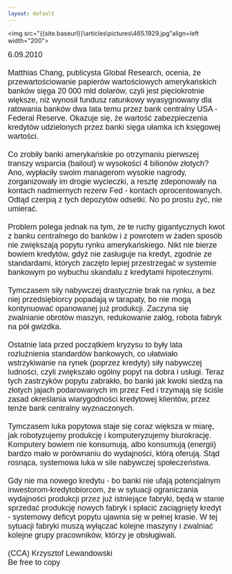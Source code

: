 ```yaml
---
layout: default
---
```

<img src="{{site.baseurl}}\articles\pictures\465.1929.jpg"align=left width="200"><!--45--><p style="margin: 0px 0px 18px; font-size: 18px; font-family: Helvetica;">
6.09.2010<br><br>Matthias Chang, publicysta Global Research, ocenia, że przewartościowanie papierów wartościowych amerykańskich banków sięga 20 000 mld dolarów, czyli jest pięciokrotnie większe, niż wynosił fundusz ratunkowy wyasygnowany dla ratowania banków dwa lata temu przez bank centralny USA - Federal Reserve. Okazuje się, że wartość zabezpieczenia kredytów udzielonych przez banki sięga ułamka ich księgowej wartości.<br><br>Co zrobiły banki amerykańskie po otrzymaniu pierwszej transzy wsparcia (bailout) w wysokości 4 bilionów złotych? Ano, wypłaciły swoim managerom wysokie nagrody, zorganizowały im drogie wycieczki, a resztę zdeponowały na kontach nadmiernych rezerw Fed - kontach oprocentowanych. Odtąd czerpią z tych depozytów odsetki. No po prostu żyć, nie umierać. <br><br>Problem polega jednak na tym, że te ruchy gigantycznych kwot z banku centralnego do banków i z powrotem w żaden sposób nie zwiększają popytu rynku amerykańskiego. Nikt nie bierze bowiem kredytów, gdyż nie zasługuje na kredyt, zgodnie ze standardami, których zaczęto lepiej przestrzegać w systemie bankowym po wybuchu skandalu z kredytami hipotecznymi.<br><br>Tymczasem siły nabywczej drastycznie brak na rynku, a bez niej przedsiębiorcy popadają w tarapaty, bo nie mogą kontynuować opanowanej już produkcji. Zaczyna się zwalnianie obrotów maszyn, redukowanie załóg, robota fabryk na pół gwizdka.<br><br>Ostatnie lata przed początkiem kryzysu to były lata rozluźnienia standardów bankowych, co ułatwiało wstrzykiwanie na rynek (poprzez kredyty) siły nabywczej ludności, czyli zwiększało ogólny popyt na dobra i usługi. Teraz tych zastrzyków popytu zabrakło, bo banki jak kwoki siedzą na złotych jajach podarowanych im przez Fed i trzymają się ściśle zasad określania wiarygodności kredytowej klientów, przez tenże bank centralny wyznaczonych.<br><br>Tymczasem luka popytowa staje się coraz większa w miarę, jak robotyzujemy produkcję i komputeryzujemy biurokrację. Komputery bowiem nie konsumują, albo konsumują (energii) bardzo mało w porównaniu do wydajności, którą oferują. Stąd rosnąca, systemowa luka w sile nabywczej społeczeństwa.<br><br>Gdy nie ma nowego kredytu - bo banki nie ufają potencjalnym inwestorom-kredytobiorcom, że w sytuacji ograniczania wydajności produkcji przez już istniejące fabryki, będą w stanie sprzedać produkcję nowych fabryk i spłacić zaciągnięty kredyt - systemowy deficyt popytu ujawnia się w pełnej krasie. W tej sytuacji fabryki muszą wyłączać kolejne maszyny i zwalniać kolejne grupy pracowników, którzy je obsługiwali.<br><br>(CCA) Krzysztof Lewandowski<br>Be free to copy<br></p>